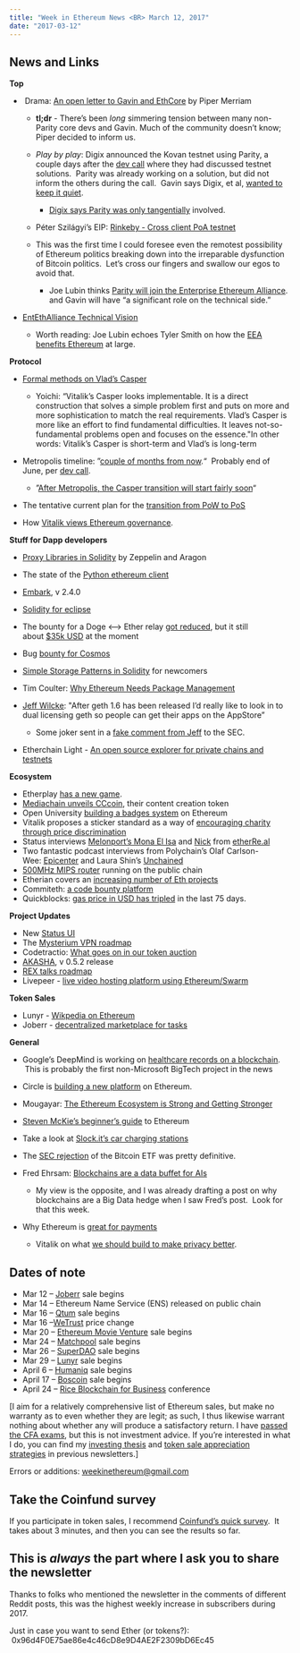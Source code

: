 ```yaml
---
title: "Week in Ethereum News <BR> March 12, 2017"
date: "2017-03-12"
---
```


## News and Links  

**Top**

-  Drama: [An open letter to Gavin and EthCore](https://t.umblr.com/redirect?z=https%3A%2F%2Fmedium.com%2F%40pipermerriam%2Fan-open-letter-to-gavin-and-ethcore-a733714646c5&t=M2QwOWIyNmFkYTFjYzFjNTAzNDE1Yzk4YmFhMmI3NjE0YjgyNWZiOCxiQ3RXUkpKcg%3D%3D&b=t%3AQ8svKXOQOFn4j1wJ-IeWRA&p=https%3A%2F%2Fwww.weekinethereum.com%2Fpost%2F158347218038%2Fmarch-12-2017&m=0) by Piper Merriam
    
    - **tl;dr** - There’s been _long_ simmering tension between many non-Parity core devs and Gavin. Much of the community doesn’t know; Piper decided to inform us.
    
    - _Play by play_: Digix announced the Kovan testnet using Parity, a couple days after the [dev call](https://t.umblr.com/redirect?z=https%3A%2F%2Fwww.youtube.com%2Fwatch%3Fv%3DEiXwg9vjGdY&t=NWMxNTM2Yjc3NDdiNDQ0MWQxNTM0MDRhZjgzYjQyNTA1MmRhYjAzMCxiQ3RXUkpKcg%3D%3D&b=t%3AQ8svKXOQOFn4j1wJ-IeWRA&p=https%3A%2F%2Fwww.weekinethereum.com%2Fpost%2F158347218038%2Fmarch-12-2017&m=0) where they had discussed testnet solutions.  Parity was already working on a solution, but did not inform the others during the call.  Gavin says Digix, et al, [wanted to keep it quiet](https://t.umblr.com/redirect?z=https%3A%2F%2Fdl.dropboxusercontent.com%2Fu%2F4270001%2FScreenshot%25202017-03-06%252013.53.20.png&t=ZjAzODBjZWUxZTczMjdkNjU3MWJiN2Y5YTQwYzI2YjUxYTJjYWRkYSxiQ3RXUkpKcg%3D%3D&b=t%3AQ8svKXOQOFn4j1wJ-IeWRA&p=https%3A%2F%2Fwww.weekinethereum.com%2Fpost%2F158347218038%2Fmarch-12-2017&m=0).
        - [Digix says Parity was only tangentially](https://t.umblr.com/redirect?z=https%3A%2F%2Fmedium.com%2F%40Digix%2Fletter-from-the-ceo-some-context-regarding-kovan-7b5121adb901&t=YzVjMDlkYTgyMzM4MTk0YzJmYjY0ZTEzNjEzZmFhODZkOTc4NmE1YSxiQ3RXUkpKcg%3D%3D&b=t%3AQ8svKXOQOFn4j1wJ-IeWRA&p=https%3A%2F%2Fwww.weekinethereum.com%2Fpost%2F158347218038%2Fmarch-12-2017&m=0) involved.  
            
    - Péter Szilágyi’s EIP: [Rinkeby - Cross client PoA testnet](https://t.umblr.com/redirect?z=https%3A%2F%2Fgithub.com%2Fethereum%2FEIPs%2Fissues%2F225&t=MmVkZGNmNzUyYzE2Yjg3OWE0YzVkNmUxYmI3ZGI0MmQ1ZjMyYzUwYixiQ3RXUkpKcg%3D%3D&b=t%3AQ8svKXOQOFn4j1wJ-IeWRA&p=https%3A%2F%2Fwww.weekinethereum.com%2Fpost%2F158347218038%2Fmarch-12-2017&m=0)  
        
    - This was the first time I could foresee even the remotest possibility of Ethereum politics breaking down into the irreparable dysfunction of Bitcoin politics.  Let’s cross our fingers and swallow our egos to avoid that.
        - Joe Lubin thinks [Parity will join the Enterprise Ethereum Alliance](https://t.umblr.com/redirect?z=https%3A%2F%2Fwww.reddit.com%2Fr%2Fethereum%2Fcomments%2F5y3mzs%2Fabout_the_relationship_between_eea_and_ethereum%2Fdet6yl3%2F&t=YWZiNGYwZjdkYjY3OTYwN2RlOGQ5YmFlNzM5OTc5YzllOTBhNjAyMCxiQ3RXUkpKcg%3D%3D&b=t%3AQ8svKXOQOFn4j1wJ-IeWRA&p=https%3A%2F%2Fwww.weekinethereum.com%2Fpost%2F158347218038%2Fmarch-12-2017&m=0). and Gavin will have “a significant role on the technical side.”  
            
- [EntEthAlliance Technical Vision](https://t.umblr.com/redirect?z=https%3A%2F%2Fentethalliance.atlassian.net%2Fwiki%2Fdownload%2Fattachments%2F36872%2FEntEthVision-v3.0-170222.pdf%3Fapi%3Dv2&t=M2IxYTc2ZGNjMTI5YzM5MmFiMjk3NjI4OGEzNmFhMjdkNDRiZTA5ZixiQ3RXUkpKcg%3D%3D&b=t%3AQ8svKXOQOFn4j1wJ-IeWRA&p=https%3A%2F%2Fwww.weekinethereum.com%2Fpost%2F158347218038%2Fmarch-12-2017&m=0)
    - Worth reading: Joe Lubin echoes Tyler Smith on how the [EEA benefits Ethereum](https://t.umblr.com/redirect?z=https%3A%2F%2Fwww.reddit.com%2Fr%2Fethereum%2Fcomments%2F5yrwl8%2Frough_visual_of_enterprise_ethereum_tech_stack%2Fdetcqz6%2F%3Fcontext%3D3&t=ZDcyMzRiNjE2MWNmMTIyOGI4MjI1NDY5NjNjNzYzNDEwYWM4ODM0ZSxiQ3RXUkpKcg%3D%3D&b=t%3AQ8svKXOQOFn4j1wJ-IeWRA&p=https%3A%2F%2Fwww.weekinethereum.com%2Fpost%2F158347218038%2Fmarch-12-2017&m=0) at large.

**Protocol**

- [Formal methods on Vlad’s Casper](https://t.umblr.com/redirect?z=https%3A%2F%2Fmedium.com%2F%40pirapira%2Fformal-methods-on-another-casper-8a75f6e02073%23.whq1hqn4u&t=YmMxOTE3ZTAzM2I5MTIzMDcwMmFhMjUwYTYzODUzNDllZjI1OWUwYyxiQ3RXUkpKcg%3D%3D&b=t%3AQ8svKXOQOFn4j1wJ-IeWRA&p=https%3A%2F%2Fwww.weekinethereum.com%2Fpost%2F158347218038%2Fmarch-12-2017&m=0)
    - Yoichi: “Vitalik’s Casper looks implementable. It is a direct construction that solves a simple problem first and puts on more and more sophistication to match the real requirements. Vlad’s Casper is more like an effort to find fundamental difficulties. It leaves not-so-fundamental problems open and focuses on the essence."In other words: Vitalik’s Casper is short-term and Vlad’s is long-term  
        
- Metropolis timeline: ”[couple of months from now](https://t.umblr.com/redirect?z=https%3A%2F%2Fwww.reddit.com%2Fr%2Fethereum%2Fcomments%2F5y1tar%2Fis_there_an_updated_metropolis_eta%2Fden8hwr%2F%3Fcontext%3D3&t=NGVjOWE3N2U0NDlkODBiOWNkMGYyYjZkMjI3MWM2ZmFhMjUwNmEzNixiQ3RXUkpKcg%3D%3D&b=t%3AQ8svKXOQOFn4j1wJ-IeWRA&p=https%3A%2F%2Fwww.weekinethereum.com%2Fpost%2F158347218038%2Fmarch-12-2017&m=0).“  Probably end of June, per [dev call](https://t.umblr.com/redirect?z=https%3A%2F%2Fwww.youtube.com%2Fwatch%3Fv%3DEiXwg9vjGdY&t=NWMxNTM2Yjc3NDdiNDQ0MWQxNTM0MDRhZjgzYjQyNTA1MmRhYjAzMCxiQ3RXUkpKcg%3D%3D&b=t%3AQ8svKXOQOFn4j1wJ-IeWRA&p=https%3A%2F%2Fwww.weekinethereum.com%2Fpost%2F158347218038%2Fmarch-12-2017&m=0).
    - ”[After Metropolis, the Casper transition will start fairly soon](https://t.umblr.com/redirect?z=https%3A%2F%2Fwww.reddit.com%2Fr%2Fethtrader%2Fcomments%2F5y6jdk%2Fdaily_discussion_08mar2017%2Fdep88u3%2F%3Fcontext%3D3&t=ODc4N2RhNGY5YzYzMmMzZGQyMWRiYWYwOWU4YWU3MTA2MDQ3ODIyYyxiQ3RXUkpKcg%3D%3D&b=t%3AQ8svKXOQOFn4j1wJ-IeWRA&p=https%3A%2F%2Fwww.weekinethereum.com%2Fpost%2F158347218038%2Fmarch-12-2017&m=0)“  
        
- The tentative current plan for the [transition from PoW to PoS](https://t.umblr.com/redirect?z=https%3A%2F%2Fwww.reddit.com%2Fr%2Fethereum%2Fcomments%2F5y9bqb%2Fvideo_excerpt_of_dev_discussion_on_metropolis%2Fdeo8p0f%2F&t=YjJiYTY5NDgyYzQ4ODE4ZDIwNDViOWU1ZDNmMTM3MTJjZDI0NWMwNSxiQ3RXUkpKcg%3D%3D&b=t%3AQ8svKXOQOFn4j1wJ-IeWRA&p=https%3A%2F%2Fwww.weekinethereum.com%2Fpost%2F158347218038%2Fmarch-12-2017&m=0)
- How [Vitalik views Ethereum governance](https://t.umblr.com/redirect?z=https%3A%2F%2Fwww.reddit.com%2Fr%2Fethereum%2Fcomments%2F5ybocd%2Fhow_is_ethereum_governance_different_from_flawed%2Fdep8uaq%2F%3Fcontext%3D3&t=NzU0NjdmMjc0MTJkYTE3ZmRiZDliMzlhMTU5YmNiNDBhNzg5OGNiZSxiQ3RXUkpKcg%3D%3D&b=t%3AQ8svKXOQOFn4j1wJ-IeWRA&p=https%3A%2F%2Fwww.weekinethereum.com%2Fpost%2F158347218038%2Fmarch-12-2017&m=0).

**Stuff for Dapp developers**

- [Proxy Libraries in Solidity](https://t.umblr.com/redirect?z=https%3A%2F%2Fmedium.com%2Fzeppelin-blog%2Fproxy-libraries-in-solidity-79fbe4b970fd%23.c829x6ga8&t=YjZlNGI0MjNkOTY2Y2ZiMDNhMGFkNWM1MzFmODk2YWY4ZTJiZTE3YSxiQ3RXUkpKcg%3D%3D&b=t%3AQ8svKXOQOFn4j1wJ-IeWRA&p=https%3A%2F%2Fwww.weekinethereum.com%2Fpost%2F158347218038%2Fmarch-12-2017&m=0) by Zeppelin and Aragon
- The state of the [Python ethereum client](https://t.umblr.com/redirect?z=https%3A%2F%2Fgithub.com%2Fethereum%2Fpyethapp%2Fwiki%2FUpdating-for-mainnet&t=YWE5YTAzNGEwMTg0NThjM2Y4NTI3NWE1NmFkZmQ2MDZiZGMzODg3MCxiQ3RXUkpKcg%3D%3D&b=t%3AQ8svKXOQOFn4j1wJ-IeWRA&p=https%3A%2F%2Fwww.weekinethereum.com%2Fpost%2F158347218038%2Fmarch-12-2017&m=0)
- [Embark](https://t.umblr.com/redirect?z=https%3A%2F%2Fgithub.com%2Fiurimatias%2Fembark-framework%2Freleases%2Ftag%2F2.4.0&t=ZGE4ZWM4NTY5ZDczYWI0ZGIxNTFhOThlYmY0NjFjYjgyNmU0NDNhNixiQ3RXUkpKcg%3D%3D&b=t%3AQ8svKXOQOFn4j1wJ-IeWRA&p=https%3A%2F%2Fwww.weekinethereum.com%2Fpost%2F158347218038%2Fmarch-12-2017&m=0), v 2.4.0
- [Solidity for eclipse](https://t.umblr.com/redirect?z=https%3A%2F%2Fwww.reddit.com%2Fr%2Fethereum%2Fcomments%2F5xzjte%2Fsolidity_for_eclipse%2F&t=ZDk4YTEyZTA1N2YwNzkxMTljMDg4OGQ5ZDNkYTJlMzczYzI4NDJkNixiQ3RXUkpKcg%3D%3D&b=t%3AQ8svKXOQOFn4j1wJ-IeWRA&p=https%3A%2F%2Fwww.weekinethereum.com%2Fpost%2F158347218038%2Fmarch-12-2017&m=0)
- The bounty for a Doge <–> Ether relay [got reduced](https://twitter.com/avsa/status/838791371418894336), but it still about [$35k USD](https://t.umblr.com/redirect?z=https%3A%2F%2Fwww.reddit.com%2Fr%2Fethereum%2Fcomments%2F5xrghj%2Fwhat_is_the_bounty_for_the_dogecoinethereum_link%2F&t=OWYyOWFhMWJlM2RiNDg4ZGFhNTQ1OTU4MDI4YzAzNTJjNDA4NDUzNixiQ3RXUkpKcg%3D%3D&b=t%3AQ8svKXOQOFn4j1wJ-IeWRA&p=https%3A%2F%2Fwww.weekinethereum.com%2Fpost%2F158347218038%2Fmarch-12-2017&m=0) at the moment
- Bug [bounty for Cosmos](https://t.umblr.com/redirect?z=https%3A%2F%2Fcosmos.network%2Fblog%2Ffundraiser-flow-bounty&t=OTFiYWJkN2JiYWZlOGFlZWMwMDlmMjZlMWQ4ZGE1MDg4NDNkOTczNyxiQ3RXUkpKcg%3D%3D&b=t%3AQ8svKXOQOFn4j1wJ-IeWRA&p=https%3A%2F%2Fwww.weekinethereum.com%2Fpost%2F158347218038%2Fmarch-12-2017&m=0)
- [Simple Storage Patterns in Solidity](https://t.umblr.com/redirect?z=http%3A%2F%2Fmeta.ethereum.stackexchange.com%2Fq%2F443%2F87&t=ZTNlOTEwOWM3MDU5YzJkYmQwYjY0N2Q5YWI5Mzc0ODhkNDhiMjY5MixiQ3RXUkpKcg%3D%3D&b=t%3AQ8svKXOQOFn4j1wJ-IeWRA&p=https%3A%2F%2Fwww.weekinethereum.com%2Fpost%2F158347218038%2Fmarch-12-2017&m=0) for newcomers
- Tim Coulter: [Why Ethereum Needs Package Management](https://t.umblr.com/redirect?z=https%3A%2F%2Fmedium.com%2F%40timothyjcoulter%2Fwhy-ethereum-needs-package-management-b9e6e457329f%23.8gtyfsl1h&t=ZWIzNzg3NmZhYmQ4NTdmZjI4NjZlZjFmNTkxMzdmN2Y0NjQ2MmEyZSxiQ3RXUkpKcg%3D%3D&b=t%3AQ8svKXOQOFn4j1wJ-IeWRA&p=https%3A%2F%2Fwww.weekinethereum.com%2Fpost%2F158347218038%2Fmarch-12-2017&m=0)
- [Jeff Wilcke](https://twitter.com/jeffehh/status/839890141959323648): "After geth 1.6 has been released I’d really like to look in to dual licensing geth so people can get their apps on the AppStore”
    - Some joker sent in a [fake comment from Jeff](https://twitter.com/jeffehh/status/840499411109236740) to the SEC.  
        
- Etherchain Light - [An open source explorer for private chains and testnets](https://t.umblr.com/redirect?z=https%3A%2F%2Fgithub.com%2Fgobitfly%2Fetherchain-light&t=N2FiZmNkYjIyMTc1ZGQ3ZWJjODI4NzQxMDA3MTM0MjkxMGM0YjBjNixiQ3RXUkpKcg%3D%3D&b=t%3AQ8svKXOQOFn4j1wJ-IeWRA&p=https%3A%2F%2Fwww.weekinethereum.com%2Fpost%2F158347218038%2Fmarch-12-2017&m=0)

**Ecosystem**

- Etherplay [has a new game](https://t.umblr.com/redirect?z=http%3A%2F%2Fetherplay.io%2Fgame%2Fcatchme&t=YmI0OWQxYzFlN2JjMDY0M2U0MGZmMGFhMDcwMGQzYTRkM2Y3MWIwMCxiQ3RXUkpKcg%3D%3D&b=t%3AQ8svKXOQOFn4j1wJ-IeWRA&p=https%3A%2F%2Fwww.weekinethereum.com%2Fpost%2F158347218038%2Fmarch-12-2017&m=0).
- [Mediachain unveils CCcoin](https://t.umblr.com/redirect?z=https%3A%2F%2Fblog.mediachain.io%2Fa-new-cryptocurrency-to-reward-creative-commons-creators-e41e1791c4c0&t=ZjYzY2VmODljNDU4MDM3ZDU1MTlkYTMwMTUxYjBlOTA1NjUxMWNjMyxiQ3RXUkpKcg%3D%3D&b=t%3AQ8svKXOQOFn4j1wJ-IeWRA&p=https%3A%2F%2Fwww.weekinethereum.com%2Fpost%2F158347218038%2Fmarch-12-2017&m=0), their content creation token
- Open University [building a badges system](https://t.umblr.com/redirect?z=https%3A%2F%2Fwww.reddheads.com%2Fen%2Fopen-blockchain-the-open-university-on-ethereum%2F&t=OWUxMGM1N2ZiMjAzZmEwNzIxMmRlMzkwNmJmZGRiZDFlODUxMzZhYyxiQ3RXUkpKcg%3D%3D&b=t%3AQ8svKXOQOFn4j1wJ-IeWRA&p=https%3A%2F%2Fwww.weekinethereum.com%2Fpost%2F158347218038%2Fmarch-12-2017&m=0) on Ethereum
- Vitalik proposes a sticker standard as a way of [encouraging charity through price discrimination](https://t.umblr.com/redirect?z=http%3A%2F%2Fvitalik.ca%2Fjekyll%2Fgeneral%2F2017%2F03%2F11%2Fa_note_on_charity.html&t=ZTFkMmEyYmE0OTkyZWQ0ZDc2ZDQ3NmQ5YzA2NGQ1NTdmZGY3M2I2ZSxiQ3RXUkpKcg%3D%3D&b=t%3AQ8svKXOQOFn4j1wJ-IeWRA&p=https%3A%2F%2Fwww.weekinethereum.com%2Fpost%2F158347218038%2Fmarch-12-2017&m=0)
- Status interviews [Melonport’s Mona El Isa](https://t.umblr.com/redirect?z=https%3A%2F%2Fblog.status.im%2Fethereum-dapp-creators-issue-01-melonport-eff276233fb6&t=N2YzZTM4M2E5M2I3N2ViZmNjNTUyYWUxYThlZjdhOTg0NDIzNDAzNyxiQ3RXUkpKcg%3D%3D&b=t%3AQ8svKXOQOFn4j1wJ-IeWRA&p=https%3A%2F%2Fwww.weekinethereum.com%2Fpost%2F158347218038%2Fmarch-12-2017&m=0) and [Nick](https://t.umblr.com/redirect?z=https%3A%2F%2Fblog.status.im%2Fethereum-contributors-series-issue-01-47d557c5452a&t=MWNhODU1MjZjNTUwYzNhMTliNTdjNTY0NWE3ZGNlNDI5NDU1NGI4MyxiQ3RXUkpKcg%3D%3D&b=t%3AQ8svKXOQOFn4j1wJ-IeWRA&p=https%3A%2F%2Fwww.weekinethereum.com%2Fpost%2F158347218038%2Fmarch-12-2017&m=0) from [etherRe.al](https://t.umblr.com/redirect?z=http%3A%2F%2Fetherre.al%2F&t=Y2ZkYmE4NGY1YzllMjM4ZTc4NTZmMTU1YWEyODUwZWZhM2EyNjNiYSxiQ3RXUkpKcg%3D%3D&b=t%3AQ8svKXOQOFn4j1wJ-IeWRA&p=https%3A%2F%2Fwww.weekinethereum.com%2Fpost%2F158347218038%2Fmarch-12-2017&m=0)
- Two fantastic podcast interviews from Polychain’s Olaf Carlson-Wee: [Epicenter](https://t.umblr.com/redirect?z=https%3A%2F%2Fwww.youtube.com%2Fwatch%3Fv%3DEUYfKXyFAe8&t=YmJjMjdhODM5MGJiMjlmYmE1ZjkyMzk5YzJiZjI0MmY3MWY5ZjYyZSxiQ3RXUkpKcg%3D%3D&b=t%3AQ8svKXOQOFn4j1wJ-IeWRA&p=https%3A%2F%2Fwww.weekinethereum.com%2Fpost%2F158347218038%2Fmarch-12-2017&m=0) and Laura Shin’s [Unchained](https://t.umblr.com/redirect?z=https%3A%2F%2Fitunes.apple.com%2Fus%2Fpodcast%2Funchained-big-ideas-from-worlds%2Fid1123922160&t=MDliOWNkZWQ2NmIwNTM4NTc2NzdjZjJiNTIzZmYxNGY1YTAyNzc4YyxiQ3RXUkpKcg%3D%3D&b=t%3AQ8svKXOQOFn4j1wJ-IeWRA&p=https%3A%2F%2Fwww.weekinethereum.com%2Fpost%2F158347218038%2Fmarch-12-2017&m=0)
- [500MHz MIPS router](https://twitter.com/peter_szilagyi/status/839489351461531649) running on the public chain
- Etherian covers an [increasing number of Eth projects](https://t.umblr.com/redirect?z=https%3A%2F%2Fblog.mediachain.io%2Fa-new-cryptocurrency-to-reward-creative-commons-creators-e41e1791c4c0&t=ZjYzY2VmODljNDU4MDM3ZDU1MTlkYTMwMTUxYjBlOTA1NjUxMWNjMyxiQ3RXUkpKcg%3D%3D&b=t%3AQ8svKXOQOFn4j1wJ-IeWRA&p=https%3A%2F%2Fwww.weekinethereum.com%2Fpost%2F158347218038%2Fmarch-12-2017&m=0)
- Commiteth: [a code bounty platform](https://t.umblr.com/redirect?z=https%3A%2F%2Fcommiteth.com%2F&t=NTVjMDk0YzFiNzVhOTgyZTc0MTg4MTY1ODJjOGEyNDJiMDg3NmRjOSxiQ3RXUkpKcg%3D%3D&b=t%3AQ8svKXOQOFn4j1wJ-IeWRA&p=https%3A%2F%2Fwww.weekinethereum.com%2Fpost%2F158347218038%2Fmarch-12-2017&m=0)
- Quickblocks: [gas price in USD has tripled](https://t.umblr.com/redirect?z=https%3A%2F%2Fmedium.com%2F%40tjayrush%2Faccounting-for-the-revolution-8822b28ccc16&t=MzJmYjllNzBlNGQzYmZhNjJiYTA1ZGZiM2Q4MjY4ZmQ3OWIwNDgzZixiQ3RXUkpKcg%3D%3D&b=t%3AQ8svKXOQOFn4j1wJ-IeWRA&p=https%3A%2F%2Fwww.weekinethereum.com%2Fpost%2F158347218038%2Fmarch-12-2017&m=0) in the last 75 days.

**Project Updates**

- New [Status UI](https://t.umblr.com/redirect?z=https%3A%2F%2Fblog.status.im%2Fmeet-our-new-command-designs-7b36388a6d75&t=N2M2MmViN2UxZWUyZDAyNTIxZTE2MmRkZTY4OGY3YjI0NGJmMjVmOCxiQ3RXUkpKcg%3D%3D&b=t%3AQ8svKXOQOFn4j1wJ-IeWRA&p=https%3A%2F%2Fwww.weekinethereum.com%2Fpost%2F158347218038%2Fmarch-12-2017&m=0)
- The [Mysterium VPN roadmap](https://t.umblr.com/redirect?z=https%3A%2F%2Fmedium.com%2Fmysterium-network%2Fbuilding-decentralized-value-exchange-into-decentralized-vpn-382e6a2cc7&t=MTYwZTI3ZTcyYTQ2OTdhYzMwYzg3MTM5ZTY2ZTA1MGRkNzRlNTkzZSxiQ3RXUkpKcg%3D%3D&b=t%3AQ8svKXOQOFn4j1wJ-IeWRA&p=https%3A%2F%2Fwww.weekinethereum.com%2Fpost%2F158347218038%2Fmarch-12-2017&m=0)
- Codetractio: [What goes on in our token auction](https://t.umblr.com/redirect?z=https%3A%2F%2Fmedium.com%2F%40codetractio%2Fwhat-goes-on-in-our-token-auction-579d4148f57c&t=NDAzNzM3ODg4YTZkNTc2YzAwYjQ4NDg5MTMwYWIwNjE1YTcxNzdiZSxiQ3RXUkpKcg%3D%3D&b=t%3AQ8svKXOQOFn4j1wJ-IeWRA&p=https%3A%2F%2Fwww.weekinethereum.com%2Fpost%2F158347218038%2Fmarch-12-2017&m=0)
- [AKASHA](https://t.umblr.com/redirect?z=https%3A%2F%2Fgithub.com%2FAkashaProject%2FAlpha%2Freleases%2Ftag%2F0.5.2&t=YjkwNjhhMjZhZGMxZjU4Yjk5OTRkM2E2NmI3Njk2ZDMyNTUwNDZjMixiQ3RXUkpKcg%3D%3D&b=t%3AQ8svKXOQOFn4j1wJ-IeWRA&p=https%3A%2F%2Fwww.weekinethereum.com%2Fpost%2F158347218038%2Fmarch-12-2017&m=0), v 0.5.2 release
- [REX talks roadmap](https://t.umblr.com/redirect?z=http%3A%2F%2Fwww.rexmls.com%2Fblog%2Funcategorized%2Flaunch-announcements%2F&t=YzY1YWVmNTRhZGJkYzVkNGIzNDcxNWE0ZjYxYWYzNjAyNzYwNzExNixiQ3RXUkpKcg%3D%3D&b=t%3AQ8svKXOQOFn4j1wJ-IeWRA&p=https%3A%2F%2Fwww.weekinethereum.com%2Fpost%2F158347218038%2Fmarch-12-2017&m=0)
- Livepeer - [live video hosting platform using Ethereum/Swarm](https://t.umblr.com/redirect?z=https%3A%2F%2Fmedium.com%2F%40petkanics%2Fintroducing-livepeer-a-decentralized-live-video-broadcast-platform-and-crypto-token-protocol-7eb4b1de47ed%23.r6xtfvypf&t=ZmQwMDkyMTRmOGZiYmJiOWQ1ODNiNzFkZjljMTk2YzI1YjY3NTgyNixiQ3RXUkpKcg%3D%3D&b=t%3AQ8svKXOQOFn4j1wJ-IeWRA&p=https%3A%2F%2Fwww.weekinethereum.com%2Fpost%2F158347218038%2Fmarch-12-2017&m=0)

**Token Sales**

- Lunyr - [Wikpedia on Ethereum](https://t.umblr.com/redirect?z=https%3A%2F%2Flunyr.com%2F&t=YmQ5MmE1NjQ0MzViYjRkOTUxY2YzOGVmNzA4MmViMmYyMTcwMjVmYyxiQ3RXUkpKcg%3D%3D&b=t%3AQ8svKXOQOFn4j1wJ-IeWRA&p=https%3A%2F%2Fwww.weekinethereum.com%2Fpost%2F158347218038%2Fmarch-12-2017&m=0)
- Joberr - [decentralized marketplace for tasks](https://t.umblr.com/redirect?z=https%3A%2F%2Fmedium.com%2F%40JoberrCo%2Fjoberr-co-what-it-is-how-it-works-and-crowdsale-faq-94d753417683&t=MTY3YTExMDE3YTY4NWQyNzcxN2JhYzdkZDIwY2Y3MmFiZTg2MThhNixiQ3RXUkpKcg%3D%3D&b=t%3AQ8svKXOQOFn4j1wJ-IeWRA&p=https%3A%2F%2Fwww.weekinethereum.com%2Fpost%2F158347218038%2Fmarch-12-2017&m=0)

**General**

- Google’s DeepMind is working on [healthcare records on a blockchain](https://t.umblr.com/redirect?z=https%3A%2F%2Fwww.wired.com%2F2017%2F03%2Fgoogle-deepminds-untrendy-blockchain-play-make-actually-useful%2F&t=ZTAzMWY3YzdlMTk2OGVlZmMyYzA2YjZiNmVkZDQ2MGRhNGFmMTdlYixiQ3RXUkpKcg%3D%3D&b=t%3AQ8svKXOQOFn4j1wJ-IeWRA&p=https%3A%2F%2Fwww.weekinethereum.com%2Fpost%2F158347218038%2Fmarch-12-2017&m=0).  This is probably the first non-Microsoft BigTech project in the news
- Circle is [building a new platform](https://t.umblr.com/redirect?z=https%3A%2F%2Fbitcoinmagazine.com%2Farticles%2Fcircle-still-uses-bitcoin-also-building-ethereum%2F&t=MjMxMmIwOWE4ZGFlZjllMWFjOTNmNGUxYTEwNWIzN2JjODU2NWE4ZixiQ3RXUkpKcg%3D%3D&b=t%3AQ8svKXOQOFn4j1wJ-IeWRA&p=https%3A%2F%2Fwww.weekinethereum.com%2Fpost%2F158347218038%2Fmarch-12-2017&m=0) on Ethereum.
- Mougayar: [The Ethereum Ecosystem is Strong and Getting Stronger](https://t.umblr.com/redirect?z=http%3A%2F%2Fstartupmanagement.org%2F2017%2F03%2F07%2Fthe-ethereum-ecosystem-is-strong-and-getting-stronger%2F&t=ZGI2Y2MwYzhjODdlYzJhNTRkMjhlOWUwYTc2ZTc2ZTkyZGQ1Njc4OSxiQ3RXUkpKcg%3D%3D&b=t%3AQ8svKXOQOFn4j1wJ-IeWRA&p=https%3A%2F%2Fwww.weekinethereum.com%2Fpost%2F158347218038%2Fmarch-12-2017&m=0)
- [Steven McKie’s beginner’s guide](https://t.umblr.com/redirect?z=https%3A%2F%2Fmedium.com%2Fblockchannel%2Fa-beginners-guide-to-ethereum-5e7e132a854d&t=MWFmOWIyZWMzYzUzYzE5YjMzNTAxMTlmYWE0ZDA5NGIyNDE4OWNlYixiQ3RXUkpKcg%3D%3D&b=t%3AQ8svKXOQOFn4j1wJ-IeWRA&p=https%3A%2F%2Fwww.weekinethereum.com%2Fpost%2F158347218038%2Fmarch-12-2017&m=0) to Ethereum
- Take a look at [Slock.it’s car charging stations](https://twitter.com/slockitproject/status/839444142497366016/photo/1)
- The [SEC rejection](https://t.umblr.com/redirect?z=https%3A%2F%2Fwww.sec.gov%2Frules%2Fsro%2Fbatsbzx%2F2017%2F34-80206.pdf&t=YjJkZmQwMGExOTdlYjFmODFlMTU0OGE4NjllMjU3NTMyYmJkYmM1YixiQ3RXUkpKcg%3D%3D&b=t%3AQ8svKXOQOFn4j1wJ-IeWRA&p=https%3A%2F%2Fwww.weekinethereum.com%2Fpost%2F158347218038%2Fmarch-12-2017&m=0) of the Bitcoin ETF was pretty definitive.
- Fred Ehrsam: [Blockchains are a data buffet for AIs](https://t.umblr.com/redirect?z=https%3A%2F%2Fmedium.com%2F%40FEhrsam%2Fblockchains-a-data-buffet-for-ais-883fd2683eac%23.de0ps7t39&t=YmI1MWMxYWM1NTUzNWE2NzRjNTRhNDRmYzNlYWM4MmNjMWMxNDhmYSxiQ3RXUkpKcg%3D%3D&b=t%3AQ8svKXOQOFn4j1wJ-IeWRA&p=https%3A%2F%2Fwww.weekinethereum.com%2Fpost%2F158347218038%2Fmarch-12-2017&m=0)
    - My view is the opposite, and I was already drafting a post on why blockchains are a Big Data hedge when I saw Fred’s post.  Look for that this week.  
        
- Why Ethereum is [great for payments](https://t.umblr.com/redirect?z=https%3A%2F%2Fmedium.com%2F%40edmundedgar%2Fwhy-ethereum-is-great-for-payments-ee80c5cb912a%23.gb0nbjhw4&t=OTU2NDhkMjI3ZWY0MTE5MTI5YmFhZmEwZGNiZTExZjU3ZTg2YzA0ZCxiQ3RXUkpKcg%3D%3D&b=t%3AQ8svKXOQOFn4j1wJ-IeWRA&p=https%3A%2F%2Fwww.weekinethereum.com%2Fpost%2F158347218038%2Fmarch-12-2017&m=0)
    - Vitalik on what [we should build to make privacy better](https://t.umblr.com/redirect?z=https%3A%2F%2Fwww.reddit.com%2Fr%2Fethereum%2Fcomments%2F5yqves%2Fwhy_ethereum_is_great_for_payments%2Fdesav2z%2F&t=OWE4ZjBlODljNzA5NzM3MDRmYTRmNGNmOGY0YjRkMjI0NjIyMTMzYyxiQ3RXUkpKcg%3D%3D&b=t%3AQ8svKXOQOFn4j1wJ-IeWRA&p=https%3A%2F%2Fwww.weekinethereum.com%2Fpost%2F158347218038%2Fmarch-12-2017&m=0).

## Dates of note

- Mar 12 – [Joberr](https://t.umblr.com/redirect?z=http%3A%2F%2Fjoberr.co%2F&t=MTY4ZjBmNWM4ZWQ0OTEwNTMxNWEzZWU4YmIxMjIxNWNhYmFiYWEzNCxiQ3RXUkpKcg%3D%3D&b=t%3AQ8svKXOQOFn4j1wJ-IeWRA&p=https%3A%2F%2Fwww.weekinethereum.com%2Fpost%2F158347218038%2Fmarch-12-2017&m=0) sale begins
- Mar 14 – Ethereum Name Service (ENS) released on public chain
- Mar 16 – [Qtum](https://t.umblr.com/redirect?z=http%3A%2F%2Fwww.qtum.org%2F&t=YTI2MzQ5NmYzNWY5NTY4OWMzMzNmOTcwNGM3ZjRhZmI2MDA3NDkyYixiQ3RXUkpKcg%3D%3D&b=t%3AQ8svKXOQOFn4j1wJ-IeWRA&p=https%3A%2F%2Fwww.weekinethereum.com%2Fpost%2F158347218038%2Fmarch-12-2017&m=0) sale begins
- Mar 16 –[WeTrust](https://t.umblr.com/redirect?z=https%3A%2F%2Fwww.wetrust.io%2F&t=MTlkMzFhOGYxNDYzMzViZjk2NTRhNTMwOTllZmEyNzgwNDI3NzgzZSxiQ3RXUkpKcg%3D%3D&b=t%3AQ8svKXOQOFn4j1wJ-IeWRA&p=https%3A%2F%2Fwww.weekinethereum.com%2Fpost%2F158347218038%2Fmarch-12-2017&m=0) price change
- Mar 20 – [Ethereum Movie Venture](https://t.umblr.com/redirect?z=http%3A%2F%2Fico.swisscoast.com%2F&t=YzUyMmIyZTVkODRkZTg5MGY0MjJkYjYxOTlkMTM5MTQ0MWEyOWU2YyxiQ3RXUkpKcg%3D%3D&b=t%3AQ8svKXOQOFn4j1wJ-IeWRA&p=https%3A%2F%2Fwww.weekinethereum.com%2Fpost%2F158347218038%2Fmarch-12-2017&m=0) sale begins
- Mar 24 – [Matchpool](https://t.umblr.com/redirect?z=http%3A%2F%2Fmatchpool.co%2Fcrowdfund%2F&t=MWNhNDc5OGY0MDgzNmY4YmI4YjExMTcxY2QyNTNkNTFlNGRlODdmNSxiQ3RXUkpKcg%3D%3D&b=t%3AQ8svKXOQOFn4j1wJ-IeWRA&p=https%3A%2F%2Fwww.weekinethereum.com%2Fpost%2F158347218038%2Fmarch-12-2017&m=0) sale begins
- Mar 26 – [SuperDAO](https://t.umblr.com/redirect?z=http%3A%2F%2Fcrowdfunding.superdao.io%2F&t=MWQ0MWY0MTE3NTc0ZTE3M2U2MTMyYWY2NDg1ZmZjYTM5ZjMxYzg2MSxiQ3RXUkpKcg%3D%3D&b=t%3AQ8svKXOQOFn4j1wJ-IeWRA&p=https%3A%2F%2Fwww.weekinethereum.com%2Fpost%2F158347218038%2Fmarch-12-2017&m=0) sale begins
- Mar 29 – [Lunyr](https://t.umblr.com/redirect?z=https%3A%2F%2Flunyr.com%2F&t=YmQ5MmE1NjQ0MzViYjRkOTUxY2YzOGVmNzA4MmViMmYyMTcwMjVmYyxiQ3RXUkpKcg%3D%3D&b=t%3AQ8svKXOQOFn4j1wJ-IeWRA&p=https%3A%2F%2Fwww.weekinethereum.com%2Fpost%2F158347218038%2Fmarch-12-2017&m=0) sale begins
- April 6 – [Humaniq](https://t.umblr.com/redirect?z=http%3A%2F%2Fwww.humaniq.co%2F&t=NmE1ZTU1NDBiMzI1MzRiZmFjODE2ZmI5YjA3YWNkNzkxNzg1YWJmYixiQ3RXUkpKcg%3D%3D&b=t%3AQ8svKXOQOFn4j1wJ-IeWRA&p=https%3A%2F%2Fwww.weekinethereum.com%2Fpost%2F158347218038%2Fmarch-12-2017&m=0) sale begins
- April 17 – [Boscoin](https://t.umblr.com/redirect?z=https%3A%2F%2Fwww.boscoin.io%2F&t=ZDFhODk4ZmQyNTMxOGYwNjY1N2UyZjQ0NWM5Y2M0ZGUyNjdhNGY5ZixiQ3RXUkpKcg%3D%3D&b=t%3AQ8svKXOQOFn4j1wJ-IeWRA&p=https%3A%2F%2Fwww.weekinethereum.com%2Fpost%2F158347218038%2Fmarch-12-2017&m=0) sale begins
- April 24 – [Rice Blockchain for Business](https://t.umblr.com/redirect?z=https%3A%2F%2Fi.redd.it%2Fagag2wgyw9hy.png&t=ODE3M2ExYjFkY2I3YzAzNmRiMGIyM2I1NzdmYWM1NDExOTZlNmM4OSxiQ3RXUkpKcg%3D%3D&b=t%3AQ8svKXOQOFn4j1wJ-IeWRA&p=https%3A%2F%2Fwww.weekinethereum.com%2Fpost%2F158347218038%2Fmarch-12-2017&m=0) conference

\[I aim for a relatively comprehensive list of Ethereum sales, but make no warranty as to even whether they are legit; as such, I thus likewise warrant nothing about whether any will produce a satisfactory return. I have [passed the CFA exams](https://t.umblr.com/redirect?z=http%3A%2F%2Fwww.evanvanness.com%2Fpost%2F144767932386%2Fprepare-effectively-for-the-cfa-exam-how-to-skip&t=ZWZhN2IyMjdmMjY2NTRhZTdhNWYyYTRhMGJmMzZmZWIwNjZlMDljNSxiQ3RXUkpKcg%3D%3D&b=t%3AQ8svKXOQOFn4j1wJ-IeWRA&p=https%3A%2F%2Fwww.weekinethereum.com%2Fpost%2F158347218038%2Fmarch-12-2017&m=0), but this is not investment advice. If you’re interested in what I do, you can find my [investing thesis](http://www.weekinethereum.com/post/155180529233/august-28-2016) and [token sale appreciation strategies](http://www.weekinethereum.com/post/155180207393/september-4-2016) in previous newsletters.\]

Errors or additions: weekinethereum@gmail.com

## Take the Coinfund survey

If you participate in token sales, I recommend [Coinfund’s quick survey](https://t.umblr.com/redirect?z=https%3A%2F%2Fdocs.google.com%2Fa%2Fticketleap.com%2Fforms%2Fd%2Fe%2F1FAIpQLSf8Qdb6JyuU9ih2Hcqd6_qxAgUqGjyz1KRKPXKIq3Dxw70LvA%2Fviewform&t=YWYzNTFmYTk4NDVlZjUyNDk4YzM1ZmQzNzdlODgzOTZmM2YzOWZiZSxiQ3RXUkpKcg%3D%3D&b=t%3AQ8svKXOQOFn4j1wJ-IeWRA&p=https%3A%2F%2Fwww.weekinethereum.com%2Fpost%2F158347218038%2Fmarch-12-2017&m=0).  It takes about 3 minutes, and then you can see the results so far.

## This is _always_ the part where I ask you to share the newsletter

Thanks to folks who mentioned the newsletter in the comments of different Reddit posts, this was the highest weekly increase in subscribers during 2017.

Just in case you want to send Ether (or tokens?):  0x96d4F0E75ae86e4c46cD8e9D4AE2F2309bD6Ec45
